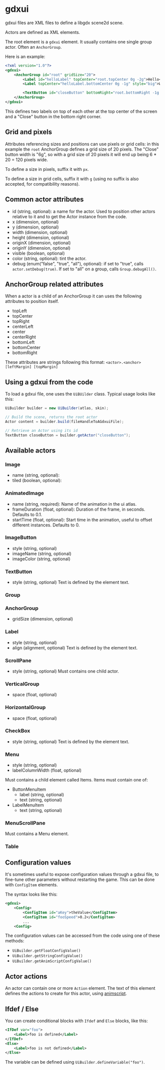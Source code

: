 # gdxui

gdxui files are XML files to define a libgdx scene2d scene.

Actors are defined as XML elements.

The root element is a `gdxui` element. It usually contains one single group actor. Often an `AnchorGroup`.

Here is an example:

```xml
<?xml version="1.0"?>
<gdxui>
    <AnchorGroup id="root" gridSize="20">
        <Label id="helloLabel" topCenter="root.topCenter 0g -2g">Hello</Label>
        <Label topCenter="helloLabel.bottomCenter 0g -1g" style="big">World!</Label>

        <TextButton id="closeButton" bottomRight="root.bottomRight -1g -1g" width="6g">Close</TextButton>
    </AnchorGroup>
</gdxui>
```

This defines two labels on top of each other at the top center of the screen and a "Close" button in the bottom right corner.

## Grid and pixels

Attributes referencing sizes and positions can use pixels or grid cells: in this example the `root` AnchorGroup defines a grid size of 20 pixels. The "Close" button width is "6g", so with a grid size of 20 pixels it will end up being 6 * 20 = 120 pixels wide.

To define a size in pixels, suffix it with `px`.

To define a size in grid cells, suffix it with `g` (using no suffix is also accepted, for compatibility reasons).

## Common actor attributes

- id (string, optional): a name for the actor. Used to position other actors relative to it and to get the Actor instance from the code.
- x (dimension, optional)
- y (dimension, optional)
- width (dimension, optional)
- height (dimension, optional)
- originX (dimension, optional)
- originY (dimension, optional)
- visible (boolean, optional)
- color (string, optional): tint the actor.
- debug (enum("false", "true", "all"), optional): if set to "true", calls `actor.setDebug(true)`. If set to "all" on a group, calls `Group.debugAll()`.

## AnchorGroup related attributes

When a actor is a child of an AnchorGroup it can uses the following attributes to position itself.

- topLeft
- topCenter
- topRight
- centerLeft
- center
- centerRight
- bottomLeft
- bottomCenter
- bottomRight

These attributes are strings following this format: `<actor>.<anchor> [leftMargin] [topMargin]`

## Using a gdxui from the code

To load a gdxui file, one uses the `UiBUilder` class. Typical usage looks like this:

``` java
UiBuilder builder = new UiBuilder(atlas, skin);

// Build the scene, returns the root actor
Actor content = builder.build(fileHandleToAGdxuiFile);

// Retrieve an Actor using its id
TextButton closeButton = builder.getActor("closeButton");
```

## Available actors

### Image
- name (string, optional):
- tiled (boolean, optional):

### AnimatedImage
- name (string, required): Name of the animation in the ui atlas.
- frameDuration (float, optional): Duration of the frame, in seconds. Defaults to 0.1.
- startTime (float, optional): Start time in the animation, useful to offset different instances. Defaults to 0.

### ImageButton
- style (string, optional)
- imageName (string, optional)
- imageColor (string, optional)

### TextButton
- style (string, optional)
Text is defined by the element text.

### Group

### AnchorGroup
- gridSize (dimension, optional)

### Label
- style (string, optional)
- align (alignment, optional)
Text is defined by the element text.

### ScrollPane
- style (string, optional)
Must contains one child actor.

### VerticalGroup
- space (float, optional)

### HorizontalGroup
- space (float, optional)

### CheckBox
- style (string, optional)
Text is defined by the element text.

### Menu
- style (string, optional)
- labelColumnWidth (float, optional)

Must contains a child element called Items. Items must contain one of:
- ButtonMenuItem
    - label (string, optional)
    - text (string, optional)
- LabelMenuItem
    - text (string, optional)

### MenuScrollPane
Must contains a Menu element.

### Table

## Configuration values

It's sometimes useful to expose configuration values through a gdxui file, to fine-tune other parameters without restarting the game. This can be done with `ConfigItem` elements.

The syntax looks like this:

```xml
<gdxui>
    <Config>
        <ConfigItem id="aKey">theValue</ConfigItem>
        <ConfigItem id="fooSpeed">0.2</ConfigItem>
        ...
    <Config>
```

The configuration values can be accessed from the code using one of these methods:

- `UiBuilder.getFloatConfigValue()`
- `UiBuilder.getStringConfigValue()`
- `UiBuilder.getAnimScriptConfigValue()`

## Actor actions

An actor can contain one or more `Action` element. The text of this element defines the actions to create for this actor, using [animscript](animscript.md).

## Ifdef / Else

You can create conditional blocks with `Ifdef` and `Else` blocks, like this:

```xml
<IfDef var="foo">
    <Label>foo is defined</Label>
</IfDef>
<Else>
    <Label>foo is not defined</Label>
</Else>
```

The variable can be defined using `UiBuilder.defineVariable("foo")`.
